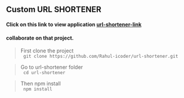 ## **Custom URL SHORTENER**

#### Click on this link to view application [url-shortener-link](https://rahly.herokuapp.com/)

#### collaborate on that project.

> First clone the project <br>
``` git clone https://github.com/Rahul-icoder/url-shortener.git```

> Go to url-shortener folder <br>
``` cd url-shortener```

> Then npm install  <br>
``` npm install```
